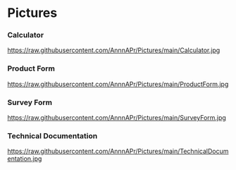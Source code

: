 # Pictures

### Calculator 
https://raw.githubusercontent.com/AnnnAPr/Pictures/main/Calculator.jpg

### Product Form
https://raw.githubusercontent.com/AnnnAPr/Pictures/main/ProductForm.jpg

### Survey Form
https://raw.githubusercontent.com/AnnnAPr/Pictures/main/SurveyForm.jpg

### Technical Documentation
https://raw.githubusercontent.com/AnnnAPr/Pictures/main/TechnicalDocumentation.jpg
